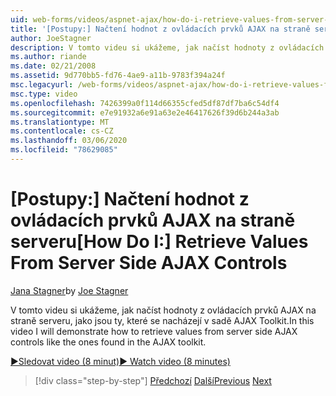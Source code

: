 ```yaml
---
uid: web-forms/videos/aspnet-ajax/how-do-i-retrieve-values-from-server-side-ajax-controls
title: '[Postupy:] Načtení hodnot z ovládacích prvků AJAX na straně serveru | Microsoft Docs'
author: JoeStagner
description: V tomto videu si ukážeme, jak načíst hodnoty z ovládacích prvků AJAX na straně serveru, jako jsou ty, které se nacházejí v sadě AJAX Toolkit.
ms.author: riande
ms.date: 02/21/2008
ms.assetid: 9d770bb5-fd76-4ae9-a11b-9783f394a24f
msc.legacyurl: /web-forms/videos/aspnet-ajax/how-do-i-retrieve-values-from-server-side-ajax-controls
msc.type: video
ms.openlocfilehash: 7426399a0f114d66355cfed5df87df7ba6c54df4
ms.sourcegitcommit: e7e91932a6e91a63e2e46417626f39d6b244a3ab
ms.translationtype: MT
ms.contentlocale: cs-CZ
ms.lasthandoff: 03/06/2020
ms.locfileid: "78629085"
---
```

# <a name="how-do-i-retrieve-values-from-server-side-ajax-controls"></a><span data-ttu-id="0f854-103">[Postupy:] Načtení hodnot z ovládacích prvků AJAX na straně serveru</span><span class="sxs-lookup"><span data-stu-id="0f854-103">[How Do I:] Retrieve Values From Server Side AJAX Controls</span></span>

<span data-ttu-id="0f854-104">[Jana Stagner](https://github.com/JoeStagner)</span><span class="sxs-lookup"><span data-stu-id="0f854-104">by [Joe Stagner](https://github.com/JoeStagner)</span></span>

<span data-ttu-id="0f854-105">V tomto videu si ukážeme, jak načíst hodnoty z ovládacích prvků AJAX na straně serveru, jako jsou ty, které se nacházejí v sadě AJAX Toolkit.</span><span class="sxs-lookup"><span data-stu-id="0f854-105">In this video I will demonstrate how to retrieve values from server side AJAX controls like the ones found in the AJAX toolkit.</span></span>

[<span data-ttu-id="0f854-106">&#9654;Sledovat video (8 minut)</span><span class="sxs-lookup"><span data-stu-id="0f854-106">&#9654; Watch video (8 minutes)</span></span>](https://channel9.msdn.com/Blogs/ASP-NET-Site-Videos/how-do-i-retrieve-values-from-server-side-ajax-controls)

> [!div class="step-by-step"]
> <span data-ttu-id="0f854-107">[Předchozí](how-do-i-associate-ajax-client-behavior-with-an-aspnet-server-control.md)
> [Další](two-simple-techniques-for-triggering-updates-to-update-panels.md)</span><span class="sxs-lookup"><span data-stu-id="0f854-107">[Previous](how-do-i-associate-ajax-client-behavior-with-an-aspnet-server-control.md)
[Next](two-simple-techniques-for-triggering-updates-to-update-panels.md)</span></span>
